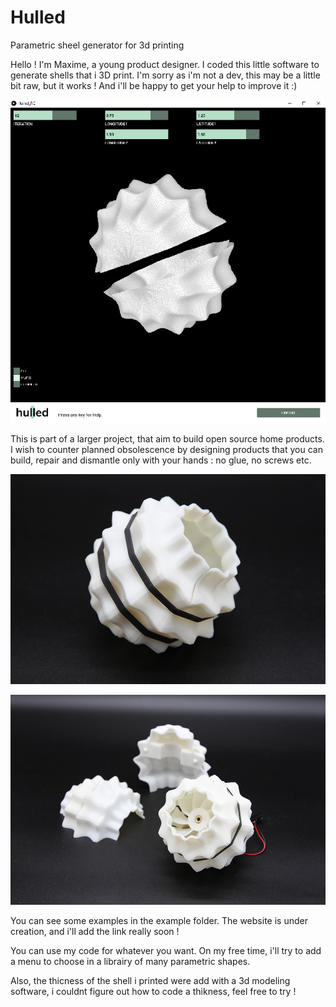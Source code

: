 # Hulled
 Parametric sheel generator for 3d printing

Hello ! I'm Maxime, a young product designer. I coded this little software to generate shells that i 3D print. 
I'm sorry as i'm not a dev, this may be a little bit raw, but it works ! And i'll be happy to get your help to improve it :)


![alt text](https://github.com/Maxime-paris/Hulled_generator/blob/master/EXAMPLES/software.jpg?raw=true)


This is part of a larger project, that aim to build open source home products. I wish to counter planned obsolescence
by designing products that you can build, repair and dismantle only with your hands : no glue, no screws etc.


![alt text](https://github.com/Maxime-paris/Hulled_generator/blob/master/EXAMPLES/shell.JPG?raw=true)


![alt text](https://github.com/Maxime-paris/Hulled_generator/blob/master/EXAMPLES/mini%20fan.JPG?raw=true)


You can see some examples in the example folder.
The website is under creation, and i'll add the link really soon ! 

You can use my code for whatever you want. On my free time, i'll try to add a menu to choose in a librairy of many parametric shapes.

Also, the thicness of the shell i printed were add with a 3d modeling software, i couldnt figure out how to code a thikness, feel free to try !
